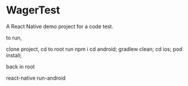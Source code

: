 # WagerTest
A React Native demo project for a code test.

to run,

clone project, cd to root
run npm i
cd android; gradlew clean;
cd ios; pod install;

back in root

react-native run-android
